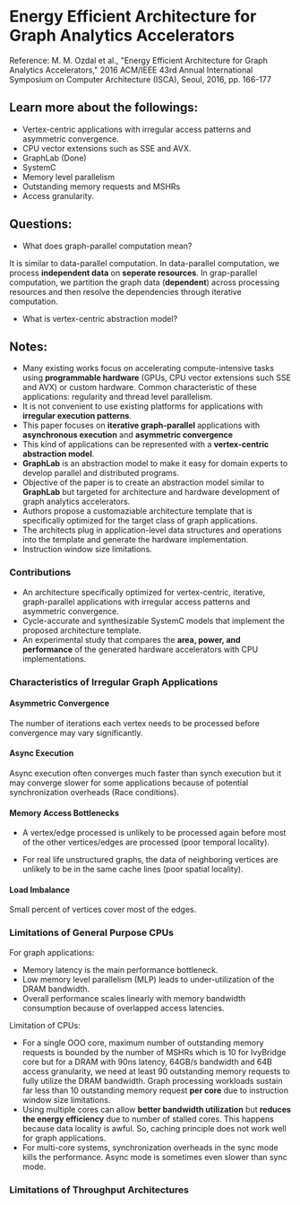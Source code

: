# Energy Efficient Architecture for Graph Analytics Accelerators

Reference: M. M. Ozdal et al., "Energy Efficient Architecture for Graph Analytics Accelerators," 2016 ACM/IEEE 43rd Annual International Symposium on Computer Architecture (ISCA), Seoul, 2016, pp. 166-177

## Learn more about the followings:
* Vertex-centric applications with irregular access patterns and asymmetric convergence.
* CPU vector extensions such as SSE and AVX.
* GraphLab (Done)
* SystemC
* Memory level parallelism
* Outstanding memory requests and MSHRs
* Access granularity.

## Questions:
* What does graph-parallel computation mean? 

It is similar to data-parallel computation. In data-parallel computation, we process **independent data** on **seperate resources**. In grap-parallel computation, we partition the graph data (**dependent**) across processing resources and then resolve the dependencies through iterative computation. 

* What is vertex-centric abstraction model?


## Notes:

* Many existing works focus on accelerating compute-intensive tasks using **programmable hardware** (GPUs, CPU vector extensions such SSE and AVX) or custom hardware. Common characteristic of these applications: regularity and thread level parallelism. 
* It is not convenient to use existing platforms for applications with **irregular execution patterns**.
* This paper focuses on **iterative graph-parallel** applications with **asynchronous execution** and **asymmetric convergence** 
* This kind of applications can be represented with a **vertex-centric abstraction model**. 
* **GraphLab** is an abstraction model to make it easy for domain experts to develop parallel and distributed programs.
* Objective of the paper is to create an abstraction model similar to **GraphLab** but targeted for architecture and hardware development of graph analytics accelerators.
* Authors propose a customaziable architecture template that is specifically optimized for the target class of graph applications.
* The architects plug in application-level data structures and operations into the template and generate the hardware implementation.
* Instruction window size limitations.

### Contributions
* An architecture specifically optimized for vertex-centric, iterative, graph-parallel applications with irregular access patterns and asymmetric convergence.
* Cycle-accurate and synthesizable SystemC models that implement the proposed architecture template.
* An experimental study that compares the **area, power, and performance** of the generated hardware accelerators with CPU implementations.

### Characteristics of Irregular Graph Applications

#### Asymmetric Convergence
The number of iterations each vertex needs to be processed before convergence may vary significantly.

#### Async Execution
Async execution often converges much faster than synch execution but it may converge slower for some applications because of potential synchronization overheads (Race conditions).

#### Memory Access Bottlenecks
* A vertex/edge processed is unlikely to be processed again before most of the other vertices/edges are processed (poor temporal locality).

* For real life unstructured graphs, the data of neighboring vertices are unlikely to be in the same cache lines (poor spatial locality).

#### Load Imbalance
Small percent of vertices cover most of the edges. 

### Limitations of General Purpose CPUs
For graph applications:
* Memory latency is the main performance bottleneck.
* Low memory level parallelism (MLP) leads to under-utilization of the DRAM bandwidth.
* Overall performance scales linearly with memory bandwidth consumption because of overlapped access latencies.

Limitation of CPUs:
* For a single OOO core, maximum number of outstanding memory requests is bounded by the number of MSHRs which is 10 for IvyBridge core but for a DRAM with 90ns latency, 64GB/s bandwidth and 64B access granularity, we need at least 90 outstanding memory requests to fully utilize the DRAM bandwidth. Graph processing workloads sustain far less than 10 outstanding memory request **per core** due to instruction window size limitations.
* Using multiple cores can allow **better bandwidth utilization** but **reduces the energy efficiency** due to number of stalled cores. This happens because data locality is awful. So, caching principle does not work well for graph applications.
* For multi-core systems, synchronization overheads in the sync mode kills the performance. Async mode is sometimes even slower than sync mode.

### Limitations of Throughput Architectures


